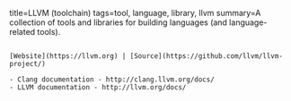 title=LLVM (toolchain)
tags=tool, language, library, llvm
summary=A collection of tools and libraries for building languages (and language-related tools).
~~~~~~

[Website](https://llvm.org) | [Source](https://github.com/llvm/llvm-project/)

- Clang documentation - http://clang.llvm.org/docs/
- LLVM documentation - http://llvm.org/docs/


